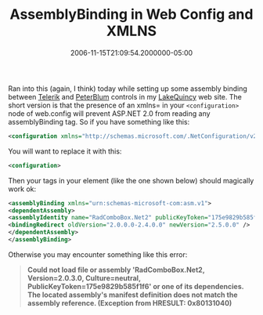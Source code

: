 ﻿---
title: AssemblyBinding in Web Config and XMLNS
date: "2006-11-15T21:09:54.2000000-05:00"
description: Ran into this (again, I think) today while setting up some assembly binding between Telerik and PeterBlum controls in my LakeQuincy web site.
featuredImage: img/assemblybinding-in-web-config-and-xmlns-featured.png
---

Ran into this (again, I think) today while setting up some assembly binding between [Telerik](http://telerik.com/) and [PeterBlum](http://peterblum.com/) controls in my [LakeQuincy](http://lakequincy.com/) web site. The short version is that the presence of an xmlns= in your `<configuration>` node of web.config will prevent ASP.NET 2.0 from reading any assemblyBinding tag. So if you have something like this:

```xml
<configuration xmlns="http://schemas.microsoft.com/.NetConfiguration/v2.0">
```

You will want to replace it with this:

```xml
<configuration>

```

Then your <assemblyBinding> tags in your <runtime> element (like the one shown below) should magically work ok:

```xml
<assemblyBinding xmlns="urn:schemas-microsoft-com:asm.v1">
<dependentAssembly>
<assemblyIdentity name="RadComboBox.Net2" publicKeyToken="175e9829b585f1f6" culture="neutral" />
<bindingRedirect oldVersion="2.0.0.0-2.4.0.0" newVersion="2.5.0.0" />
</dependentAssembly>
</assemblyBinding>
```

Otherwise you may encounter something like this error:

> **Could not load file or assembly 'RadComboBox.Net2, Version=2.0.3.0, Culture=neutral, PublicKeyToken=175e9829b585f1f6' or one of its dependencies. The located assembly's manifest definition does not match the assembly reference. (Exception from HRESULT: 0x80131040)**


